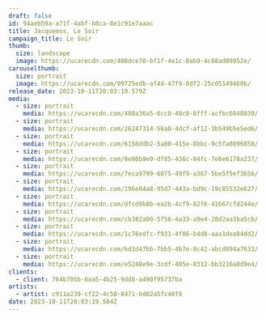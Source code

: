 ```yaml
---
draft: false
id: 94aeb59a-a71f-4abf-b8ca-8e1c91e7aaac
title: Jacquemus, Le Soir
campaign_title: L﻿e Soir
thumb:
  size: landscape
  image: https://ucarecdn.com/408dce70-bf1f-4e1c-8ab9-4c88ad09952e/
carouselthumb:
  size: portrait
  image: https://ucarecdn.com/99725edb-af4d-47f9-8df2-25cd5149460b/
release_date: 2023-10-11T20:03:19.579Z
media:
  - size: portrait
    media: https://ucarecdn.com/408a36a5-6cc8-48c8-8fff-acfbc6048030/
  - size: portrait
    media: https://ucarecdn.com/26247314-56a0-4dcf-af12-3b549b5e5ed6/
  - size: portrait
    media: https://ucarecdn.com/6158ddb2-5a80-415e-8bbc-9c5fa0896858/
  - size: portrait
    media: https://ucarecdn.com/8e80b9e9-df85-436c-84fc-7e6e6178a237/
  - size: portrait
    media: https://ucarecdn.com/7eca9799-6075-49f9-a367-5be5f5ef3656/
  - size: portrait
    media: https://ucarecdn.com/196e84a8-95d7-443a-bd9c-19c85532e627/
  - size: portrait
    media: https://ucarecdn.com/dfcd9b8b-ea2b-4cf9-82f6-41667cfd244e/
  - size: portrait
    media: https://ucarecdn.com/cb382a00-5f56-4a33-a9e4-28d2aa3ba5cb/
  - size: portrait
    media: https://ucarecdn.com/1c76edfc-f931-4f86-b4d8-aaa1dea84dd2/
  - size: portrait
    media: https://ucarecdn.com/bd1d47bb-7bb5-4b7e-8c42-abcd894a7633/
  - size: portrait
    media: https://ucarecdn.com/e5248e9e-3cdf-405e-8312-bb3216a0d9e4/
clients:
  - client: 764b705b-6aa5-4b25-9dd8-a490f95737ba
artists:
  - artist: c911a239-cf22-4c50-8471-bd02a5fc40f8
date: 2023-10-11T20:03:19.584Z
---
```

